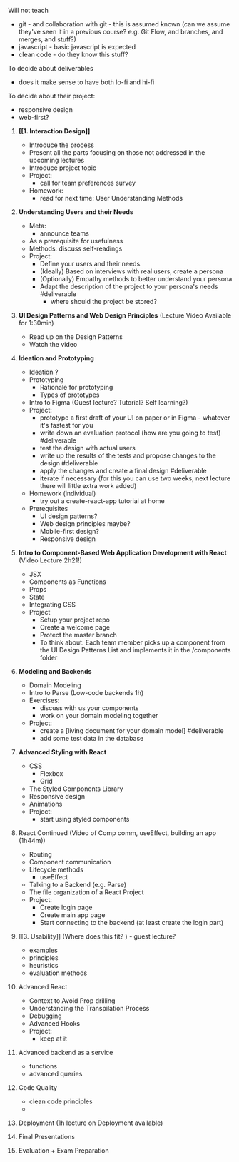 
Will not teach
- git - and collaboration with git - this is assumed known (can we assume they've seen it in a previous course? e.g. Git Flow, and branches, and merges, and stuff?)
- javascript - basic javascript is expected
- clean code - do they know this stuff? 

To decide about deliverables
- does it make sense to have both lo-fi and hi-fi 

To decide about their project: 
- responsive design
- web-first? 


1. **[[1. Interaction Design]]**
	- Introduce the process
	- Present all the parts focusing on those not addressed in the upcoming lectures
	- Introduce project topic
	- Project: 
		- call for team preferences survey
	- Homework:
		- read for next time: User Understanding Methods
2. **Understanding Users and their Needs**
	- Meta:
		- announce teams
	- As a prerequisite for usefulness
	- Methods: discuss self-readings
	- Project: 
		- Define your users and their needs. 
		- (Ideally) Based on interviews with real users, create a persona
		- (Optionally) Empathy methods to better understand your persona
		- Adapt  the description of the project to your persona's needs #deliverable
			- where should the project be stored? 
3. **UI Design Patterns and Web Design Principles** (Lecture Video Available for 1:30min)
	- Read up on the Design Patterns
	- Watch the video
4. **Ideation and Prototyping**
	- Ideation ?
	- Prototyping
		- Rationale for prototyping
		- Types of prototypes
	- Intro to Figma (Guest lecture? Tutorial? Self learning?)
	- Project:
		- prototype a first draft of your UI on paper or in Figma - whatever it's fastest for you
		- write down an evaluation protocol (how are you going to test) #deliverable 
		- test the design with actual users
		- write up the results of the tests and propose changes to the design #deliverable 
		- apply the changes and create a final design #deliverable
		- iterate if necessary (for this you can use two weeks, next lecture there will little extra work added)
	- Homework (individual)
		- try out a create-react-app tutorial at home
	- Prerequisites
		- UI design patterns? 
		- Web design principles maybe? 
		- Mobile-first design?
		- Responsive design
5. **Intro to Component-Based Web Application Development with React** (Video Lecture 2h21!)
	- JSX
	- Components as Functions
	- Props
	- State
	- Integrating CSS
	- Project
		- Setup your project repo
		- Create a welcome page
		- Protect the master branch
		- To think about: Each team member picks up a component from the UI Design Patterns List and implements it in the /components folder
6. **Modeling and Backends** 
	- Domain Modeling
	- Intro to Parse (Low-code backends 1h)
	- Exercises:
		- discuss with us your components
		- work on your domain modeling together
	- Project:
		- create a [living document for your domain model] #deliverable 
		- add some test data in the database
7.  **Advanced Styling with React** 
	- CSS
		- Flexbox
		- Grid
	- The Styled Components Library 
	- Responsive design
	- Animations
	- Project: 
		- start using styled components
8. React Continued (Video of Comp comm, useEffect, building an app (1h44m))
	- Routing 
	- Component communication
	- Lifecycle methods
		- useEffect
	- Talking to a Backend (e.g. Parse)
	- The file organization of a React Project
	- Project:
		- Create login page
		- Create main app page
		- Start connecting to the backend (at least create the login part)




8. [[3. Usability]] (Where does this fit? ) - guest lecture? 
	- examples
	- principles
	- heuristics
	- evaluation methods


9. Advanced React
	- Context to Avoid Prop drilling
	- Understanding the Transpilation Process
	- Debugging
	- Advanced Hooks
	- Project:
		- keep at it


10. Advanced backend as a service
	 - functions
	 - advanced queries


11. Code Quality 
	- clean code principles
	- 

12. Deployment (1h lecture on Deployment available)


13. Final Presentations



15. Evaluation + Exam Preparation 